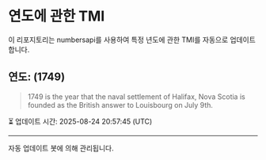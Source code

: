 
# 연도에 관한 TMI

이 리포지토리는 numbersapi를 사용하여 특정 년도에 관한 TMI를 자동으로 업데이트합니다.

## 연도: (1749)
> 1749 is the year that the naval settlement of Halifax, Nova Scotia is founded as the British answer to Louisbourg on July 9th.

⏳ 업데이트 시간: 2025-08-24 20:57:45 (UTC)

---
자동 업데이트 봇에 의해 관리됩니다.
